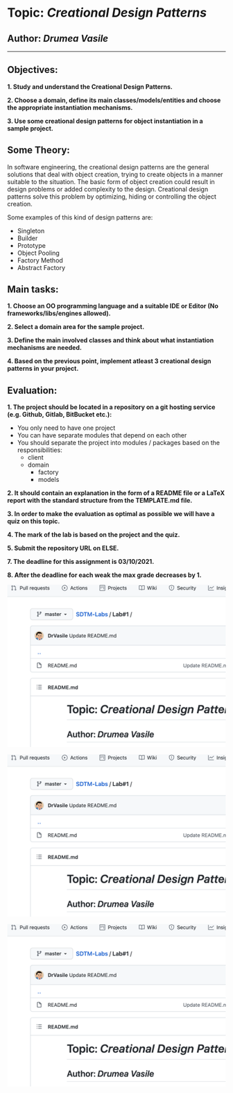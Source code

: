# Topic: *Creational Design Patterns*
## Author: *Drumea Vasile*
------
## Objectives:
__1. Study and understand the Creational Design Patterns.__

__2. Choose a domain, define its main classes/models/entities and choose the appropriate instantiation mechanisms.__

__3. Use some creational design patterns for object instantiation in a sample project.__

## Some Theory:
In software engineering, the creational design patterns are the general solutions that deal with object creation, trying to create objects in a manner suitable to the situation. The basic form of object creation could result in design problems or added complexity to the design. Creational design patterns solve this problem by optimizing, hiding or controlling the object creation.

Some examples of this kind of design patterns are:

   * Singleton
   * Builder
   * Prototype
   * Object Pooling
   * Factory Method
   * Abstract Factory
   
## Main tasks:
__1. Choose an OO programming language and a suitable IDE or Editor (No frameworks/libs/engines allowed).__

__2. Select a domain area for the sample project.__

__3. Define the main involved classes and think about what instantiation mechanisms are needed.__

__4. Based on the previous point, implement atleast 3 creational design patterns in your project.__

## Evaluation:
__1. The project should be located in a repository on a git hosting service (e.g. Github, Gitlab, BitBucket etc.):__

  * You only need to have one project
  * You can have separate modules that depend on each other
  * You should separate the project into modules / packages based on the responsibilities:
    * client
    * domain
      * factory
      * models

__2. It should contain an explanation in the form of a README file or a LaTeX report with the standard structure from the TEMPLATE.md file.__

__3. In order to make the evaluation as optimal as possible we will have a quiz on this topic.__

__4. The mark of the lab is based on the project and the quiz.__

__5. Submit the repository URL on ELSE.__

__7. The deadline for this assignment is 03/10/2021.__

__8. After the deadline for each weak the max grade decreases by 1.__

![Screenshot](./img/screen0.png)

![Screenshot](./img/screen0.png)

![Screenshot](./img/screen0.png)
